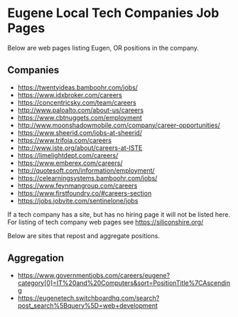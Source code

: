 # Eugene Local Tech Companies Job Pages

Below are web pages listing Eugen, OR positions in the company.

## Companies
* https://twentyideas.bamboohr.com/jobs/
* https://www.idxbroker.com/careers
* https://concentricsky.com/team/careers
* http://www.paloalto.com/about-us/careers
* https://www.cbtnuggets.com/employment
* http://www.moonshadowmobile.com/company/career-opportunities/
* https://www.sheerid.com/jobs-at-sheerid/
* https://www.trifoia.com/careers
* http://www.iste.org/about/careers-at-ISTE
* https://limelightdept.com/careers/
* https://www.emberex.com/careers/
* http://quotesoft.com/information/employment/
* https://celearningsystems.bamboohr.com/jobs/
* https://www.feynmangroup.com/careers
* https://www.firstfoundry.co/#careers-section
* https://jobs.jobvite.com/sentinelone/jobs

If a tech company has a site, but has no hiring page it will not be listed here.
For listing of tech company web pages see https://siliconshire.org/

Below are sites that repost and aggregate positions.

## Aggregation
* https://www.governmentjobs.com/careers/eugene?category[0]=IT%20and%20Computers&sort=PositionTitle%7CAscending
* https://eugenetech.switchboardhq.com/search?post_search%5Bquery%5D=web+development
